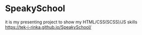 # SpeakySchool
it is my presenting project to show my HTML/CSS(SCSS)/JS skills
https://tek-i-rinka.github.io/SpeakySchool/
